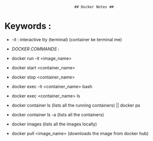                                     ## Docker Notes ##

# Keywords : 
- -it : interactive tty (terminal) (container ke terminal me)

- *DOCKER COMMANDS* :
- docker run -it <image_name>
- docker start <container_name>
- docker stop <container_name>
- docker exec -it <container_name> bash
- docker exec <container_name> ls
- docker container ls (lists all the running containers) || docker ps
- docker container ls -a (lists all the containers)
- docker images (lists all the images locally)
- docker pull <image_name> (downloads the image from docker hub)